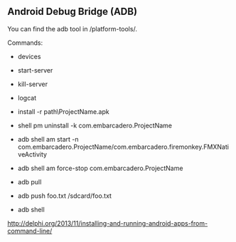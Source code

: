 Android Debug Bridge (ADB)
-------------------------

You can find the adb tool in <sdk>/platform-tools/.

Commands:

* devices

* start-server

* kill-server

* logcat

* install -r path\ProjectName.apk

* shell pm uninstall -k com.embarcadero.ProjectName

* adb shell am start -n com.embarcadero.ProjectName/com.embarcadero.firemonkey.FMXNativeActivity

* adb shell am force-stop com.embarcadero.ProjectName

* adb pull <remote> <local>

* adb push foo.txt /sdcard/foo.txt

* adb shell

http://delphi.org/2013/11/installing-and-running-android-apps-from-command-line/